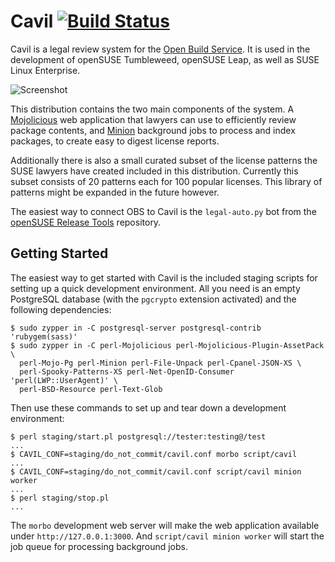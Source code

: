 # Cavil [![Build Status](https://travis-ci.com/openSUSE/cavil.svg?branch=master)](https://travis-ci.com/openSUSE/cavil)

  Cavil is a legal review system for the
  [Open Build Service](https://openbuildservice.org). It is used in the
  development of openSUSE Tumbleweed, openSUSE Leap, as well as SUSE Linux
  Enterprise.

![Screenshot](https://raw.github.com/openSUSE/cavil/master/examples/report.png?raw=true)

  This distribution contains the two main components of the system. A
  [Mojolicious](https://mojolicious.org) web application that lawyers can use to
  efficiently review package contents, and
  [Minion](https://metacpan.org/pod/Minion) background jobs to process and index
  packages, to create easy to digest license reports.

  Additionally there is also a small curated subset of the license patterns the
  SUSE lawyers have created included in this distribution. Currently this subset
  consists of 20 patterns each for 100 popular licenses. This library of
  patterns might be expanded in the future however.

  The easiest way to connect OBS to Cavil is the `legal-auto.py` bot from the
  [openSUSE Release Tools](https://github.com/openSUSE/openSUSE-release-tools)
  repository.

## Getting Started

  The easiest way to get started with Cavil is the included staging scripts for
  setting up a quick development environment. All you need is an empty
  PostgreSQL database (with the `pgcrypto` extension activated) and the following
  dependencies:

    $ sudo zypper in -C postgresql-server postgresql-contrib 'rubygem(sass)'
    $ sudo zypper in -C perl-Mojolicious perl-Mojolicious-Plugin-AssetPack \
      perl-Mojo-Pg perl-Minion perl-File-Unpack perl-Cpanel-JSON-XS \
      perl-Spooky-Patterns-XS perl-Net-OpenID-Consumer 'perl(LWP::UserAgent)' \
      perl-BSD-Resource perl-Text-Glob

  Then use these commands to set up and tear down a development environment:

    $ perl staging/start.pl postgresql://tester:testing@/test
    ...
    $ CAVIL_CONF=staging/do_not_commit/cavil.conf morbo script/cavil
    ...
    $ CAVIL_CONF=staging/do_not_commit/cavil.conf script/cavil minion worker
    ...
    $ perl staging/stop.pl
    ...

  The `morbo` development web server will make the web application available
  under `http://127.0.0.1:3000`. And `script/cavil minion worker` will start the
  job queue for processing background jobs.
